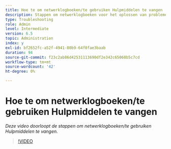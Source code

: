 ```yaml
---
title: Hoe te om netwerklogboeken/te gebruiken Hulpmiddelen te vangen
description: Stappen om netwerklogboeken voor het oplossen van problemennetwerk verwante kwesties te vangen
type: Troubleshooting
role: Admin
level: Intermediate
version: 6.5
topic: Administration
index: y
exl-id: bf2652fc-a52f-4941-80b9-64f0fae3baab
duration: 94
source-git-commit: f23c2ab86d42531113690df2e342c65060b5c7cd
workflow-type: tm+mt
source-wordcount: '42'
ht-degree: 0%

---
```


# Hoe te om netwerklogboeken/te gebruiken Hulpmiddelen te vangen

*Deze video doorloopt de stappen om netwerklogboeken/te gebruiken Hulpmiddelen te vangen.*

>[!VIDEO](https://video.tv.adobe.com/v/335491?quality=12&learn=on)
